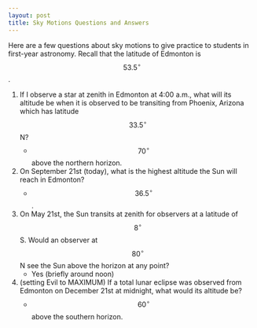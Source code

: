 ```yaml
---
layout: post
title: Sky Motions Questions and Answers	
---
```


Here are a few questions about sky motions to give practice to students in first-year astronomy.  Recall that the latitude of Edmonton is $$53.5^{\circ}$$.

1. If I observe a star at zenith in Edmonton at 4:00 a.m., what will its altitude be when it is observed to be transiting from Phoenix, Arizona which has latitude $$33.5^{\circ}$$ N?
	* $$70^{\circ}$$ above the northern horizon.
2. On September 21st (today), what is the highest altitude the Sun will reach in Edmonton?
	* $$36.5^{\circ}$$.
3. On May 21st, the Sun transits at zenith for observers at a latitude of $$8^{\circ}$$S.  Would an observer at $$80^{\circ}$$N see the Sun above the horizon at any point?
	* Yes (briefly around noon)
4. (setting Evil to MAXIMUM) If a total lunar eclipse was observed from Edmonton on December 21st at midnight, what would its altitude be?
	* $$60^{\circ}$$ above the southern horizon.